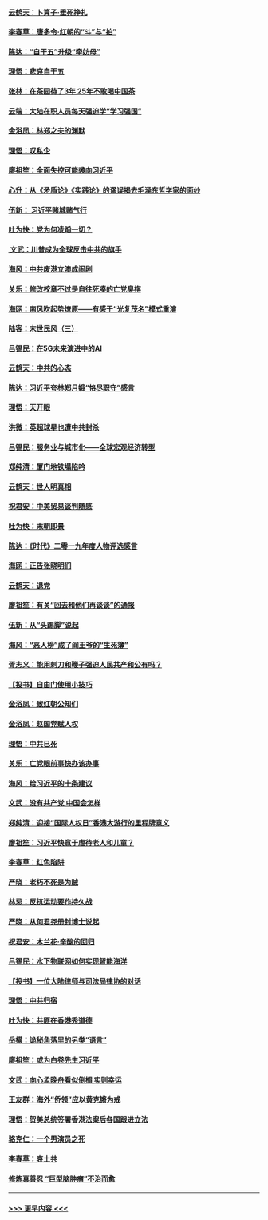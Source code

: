 #### [云鹤天：卜算子‧垂死挣扎](../pages/nsc993/n11739956.md?t=12241127) 
#### [李春草：唐多令‧红朝的“斗”与“拍”](../pages/nsc993/n11739830.md?t=12241127) 
#### [陈达：“自干五”升级“牵妨母”](../pages/nsc993/n11739724.md?t=12241127) 
#### [理悟：悲哀自干五](../pages/nsc993/n11739547.md?t=12241127) 
#### [张林：在茶园待了3年 25年不敢喝中国茶](../pages/nsc993/n11739240.md?t=12241127) 
#### [云端：大陆在职人员每天强迫学“学习强国”](../pages/nsc993/n11738735.md?t=12241127) 
#### [金浴凤：林郑之夫的渊默](../pages/nsc993/n11737735.md?t=12241127) 
#### [理悟：叹私企](../pages/nsc993/n11737715.md?t=12241127) 
#### [廖祖笙：全面失控可能袭向习近平](../pages/nsc993/n11737704.md?t=12241127) 
#### [心升：从《矛盾论》《实践论》的谬误揭去毛泽东哲学家的面纱](../pages/nsc993/n11736962.md?t=12241127) 
#### [伍新： 习近平赌城赌气行](../pages/nsc993/n11736929.md?t=12241127) 
#### [吐为快：党为何凌蹈一切？](../pages/nsc993/n11736915.md?t=12241127) 
#### [ 文武：川普成为全球反击中共的旗手](../pages/nsc993/n11736882.md?t=12241127) 
#### [海风：中共废港立澳成闹剧](../pages/nsc993/n11735857.md?t=12241127) 
#### [关乐：修改校章不过是自往死凑的亡党臭棋](../pages/nsc993/n11735097.md?t=12241127) 
#### [海网：南风吹起势燎原——有感于“光复茂名”模式重演](../pages/nsc993/n11732308.md?t=12241127) 
#### [陆客：末世民风（三）](../pages/nsc993/n11732211.md?t=12241127) 
#### [吕锡民：在5G未来演进中的AI](../pages/nsc993/n11730010.md?t=12241127) 
#### [云鹤天：中共的心态](../pages/nsc993/n11729906.md?t=12241127) 
#### [陈达：习近平夸林郑月娥“恪尽职守”感言](../pages/nsc993/n11729881.md?t=12241127) 
#### [理悟：天开眼](../pages/nsc993/n11729699.md?t=12241127) 
#### [洪微：英超球星也遭中共封杀](../pages/nsc993/n11727243.md?t=12241127) 
#### [吕锡民：服务业与城市化——全球宏观经济转型](../pages/nsc993/n11725845.md?t=12241127) 
#### [郑纯清：厦门地铁塌陷吟](../pages/nsc993/n11725813.md?t=12241127) 
#### [云鹤天：世人明真相](../pages/nsc993/n11725621.md?t=12241127) 
#### [祝君安：中美贸易谈判随感](../pages/nsc993/n11725609.md?t=12241127) 
#### [吐为快：末朝即景](../pages/nsc993/n11723365.md?t=12241127) 
#### [陈达：《时代》二零一九年度人物评选感言](../pages/nsc993/n11723337.md?t=12241127) 
#### [海网：正告张晓明们](../pages/nsc993/n11723228.md?t=12241127) 
#### [云鹤天：退党](../pages/nsc993/n11723056.md?t=12241127) 
#### [廖祖笙：有关“回去和他们再谈谈”的通报](../pages/nsc993/n11722442.md?t=12241127) 
#### [伍新：从“头踢脚”说起](../pages/nsc993/n11722429.md?t=12241127) 
#### [海风：“恶人榜”成了阎王爷的“生死簿”](../pages/nsc993/n11722272.md?t=12241127) 
#### [胥志义：能用剌刀和鞭子强迫人民共产和公有吗？](../pages/nsc993/n11720569.md?t=12241127) 
#### [【投书】自由门使用小技巧](../pages/nsc993/n11720180.md?t=12241127) 
#### [金浴凤：致红朝公知们](../pages/nsc993/n11720563.md?t=12241127) 
#### [金浴凤：赵国党赋人权](../pages/nsc993/n11720533.md?t=12241127) 
#### [理悟：中共已死](../pages/nsc993/n11720233.md?t=12241127) 
#### [关乐：亡党眼前事快办该办事](../pages/nsc993/n11719160.md?t=12241127) 
#### [海风：给习近平的十条建议](../pages/nsc993/n11717616.md?t=12241127) 
#### [文武：没有共产党 中国会怎样](../pages/nsc993/n11717584.md?t=12241127) 
#### [郑纯清：迎接“国际人权日”香港大游行的里程牌意义](../pages/nsc993/n11717417.md?t=12241127) 
#### [廖祖笙：习近平快意于虐待老人和儿童？](../pages/nsc993/n11715313.md?t=12241127) 
#### [李春草：红色陷阱](../pages/nsc993/n11715029.md?t=12241127) 
#### [严晓：老朽不死是为贼](../pages/nsc993/n11712910.md?t=12241127) 
#### [林忌：反抗运动要作持久战](../pages/nsc993/n11712623.md?t=12241127) 
#### [严晓：从何君尧册封博士说起](../pages/nsc993/n11712465.md?t=12241127) 
#### [祝君安：木兰花·辛酸的回归](../pages/nsc993/n11712381.md?t=12241127) 
#### [吕锡民：水下物联网如何实现智能海洋](../pages/nsc993/n11711158.md?t=12241127) 
#### [【投书】一位大陆律师与司法局律协的对话](../pages/nsc993/n11709675.md?t=12241127) 
#### [理悟：中共归宿](../pages/nsc993/n11710059.md?t=12241127) 
#### [吐为快：共匪在香港秀道德](../pages/nsc993/n11709979.md?t=12241127) 
#### [岳横：诡秘角落里的另类“语言”](../pages/nsc993/n11709792.md?t=12241127) 
#### [廖祖笙：或为白卷先生习近平](../pages/nsc993/n11708330.md?t=12241127) 
#### [文武：向心孟晚舟看似倒楣 实则幸运](../pages/nsc993/n11708236.md?t=12241127) 
#### [王友群：海外“侨领”应以黄克锵为戒](../pages/nsc993/n11706176.md?t=12241127) 
#### [理悟：贺美总统签署香港法案后各国跟进立法](../pages/nsc993/n11706853.md?t=12241127) 
#### [骆克仁：一个男演员之死](../pages/nsc993/n11706677.md?t=12241127) 
#### [李春草：哀土共](../pages/nsc993/n11706255.md?t=12241127) 
#### [修炼真善忍 “巨型脑肿瘤”不治而愈](../pages/nsc993/n11705340.md?t=12241127) 

----
#### [ >>> 更早内容 <<< ](../indexes/nsc993-earlier.md)
